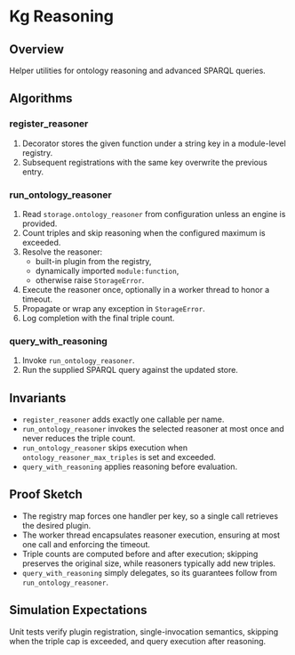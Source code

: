 # Kg Reasoning

## Overview

Helper utilities for ontology reasoning and advanced SPARQL queries.

## Algorithms

### register_reasoner
1. Decorator stores the given function under a string key in a module-level
   registry.
2. Subsequent registrations with the same key overwrite the previous entry.

### run_ontology_reasoner
1. Read `storage.ontology_reasoner` from configuration unless an engine is
   provided.
2. Count triples and skip reasoning when the configured maximum is exceeded.
3. Resolve the reasoner:
   - built-in plugin from the registry,
   - dynamically imported `module:function`,
   - otherwise raise `StorageError`.
4. Execute the reasoner once, optionally in a worker thread to honor a
   timeout.
5. Propagate or wrap any exception in `StorageError`.
6. Log completion with the final triple count.

### query_with_reasoning
1. Invoke `run_ontology_reasoner`.
2. Run the supplied SPARQL query against the updated store.

## Invariants

- `register_reasoner` adds exactly one callable per name.
- `run_ontology_reasoner` invokes the selected reasoner at most once and
  never reduces the triple count.
- `run_ontology_reasoner` skips execution when `ontology_reasoner_max_triples`
  is set and exceeded.
- `query_with_reasoning` applies reasoning before evaluation.

## Proof Sketch

- The registry map forces one handler per key, so a single call retrieves the
  desired plugin.
- The worker thread encapsulates reasoner execution, ensuring at most one
  call and enforcing the timeout.
- Triple counts are computed before and after execution; skipping preserves
  the original size, while reasoners typically add new triples.
- `query_with_reasoning` simply delegates, so its guarantees follow from
  `run_ontology_reasoner`.

## Simulation Expectations

Unit tests verify plugin registration, single-invocation semantics, skipping
when the triple cap is exceeded, and query execution after reasoning.
